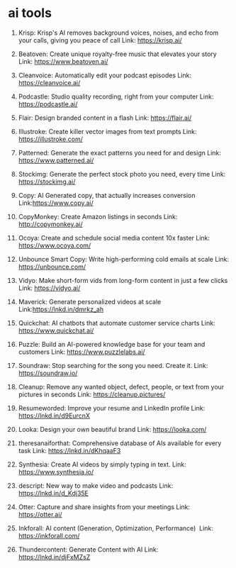# ai tools

1. Krisp: Krisp's AI removes background voices, noises, and echo from your calls, giving you peace of call
Link: https://krisp.ai/

2. Beatoven: Create unique royalty-free music that elevates your story
Link: https://www.beatoven.ai/

3. Cleanvoice: Automatically edit your podcast episodes
Link: https://cleanvoice.ai/

4. Podcastle: Studio quality recording, right from your computer
Link: https://podcastle.ai/

5. Flair: Design branded content in a flash
Link: https://flair.ai/

6. Illustroke: Create killer vector images from text prompts
Link: https://illustroke.com/

7. Patterned: Generate the exact patterns you need for and design
Link: https://www.patterned.ai/

8. Stockimg: Generate the perfect stock photo you need, every time
Link: https://stockimg.ai/

9. Copy: AI Generated copy, that actually increases conversion
Link:https://www.copy.ai/

10. CopyMonkey: Create Amazon listings in seconds
Link: http://copymonkey.ai/

11. Ocoya: Create and schedule social media content 10x faster
Link: https://www.ocoya.com/

12. Unbounce Smart Copy: Write high-performing cold emails at scale
Link: https://unbounce.com/

13. Vidyo: Make short-form vids from long-form content in just a few clicks
Link: https://vidyo.ai/

14. Maverick: Generate personalized videos at scale
Link:https://lnkd.in/dmrkz_ah

15. Quickchat: AI chatbots that automate customer service charts
Link: https://www.quickchat.ai/

16. Puzzle: Build an AI-powered knowledge base for your team and customers
Link: https://www.puzzlelabs.ai/

17. Soundraw: Stop searching for the song you need. Create it.
Link: https://soundraw.io/

18. Cleanup: Remove any wanted object, defect, people, or text from your pictures in seconds
Link: https://cleanup.pictures/

19. Resumeworded: Improve your resume and LinkedIn profile
Link:  https://lnkd.in/d9EurcnX

20. Looka: Design your own beautiful brand
Link: https://looka.com/

21. theresanaiforthat: Comprehensive database of AIs available for every task
Link: https://lnkd.in/dKhqaaF3

22. Synthesia: Create AI videos by simply typing in text.
Link: https://www.synthesia.io/

23. descript: New way to make video and podcasts
Link: https://lnkd.in/d_Kdj35E

24. Otter: Capture and share insights from your meetings
Link: https://otter.ai/

25. Inkforall: AI content (Generation, Optimization, Performance) 
Link: https://inkforall.com/

26. Thundercontent: Generate Content with AI
Link: https://lnkd.in/djFxMZsZ
